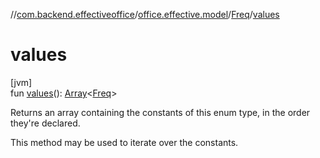 //[com.backend.effectiveoffice](../../../index.md)/[office.effective.model](../index.md)/[Freq](index.md)/[values](values.md)

# values

[jvm]\
fun [values](values.md)(): [Array](https://kotlinlang.org/api/latest/jvm/stdlib/kotlin/-array/index.html)&lt;[Freq](index.md)&gt;

Returns an array containing the constants of this enum type, in the order they're declared.

This method may be used to iterate over the constants.
